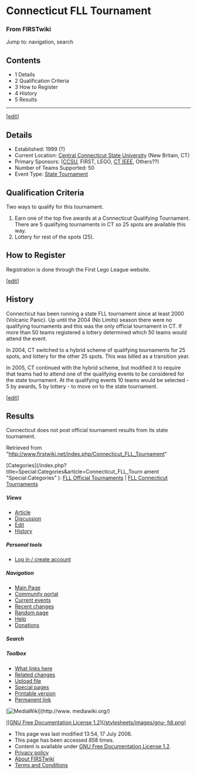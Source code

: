 # Connecticut FLL Tournament

### From FIRSTwiki

Jump to: navigation, search

## Contents

  * 1 Details
  * 2 Qualification Criteria
  * 3 How to Register
  * 4 History
  * 5 Results  
---  
  
[[edit](/index.php?title=Connecticut_FLL_Tournament&action=edit&section=1
"Edit section: Details" )]

## Details

  * Established: 1999 (?) 
  * Current Location: [Central Connecticut State University](http://www.ccsu.edu/ "http://www.ccsu.edu/" ) (New Britain, CT) 
  * Primary Sponsors: ([CCSU](http://www.ccsu.edu/ "http://www.ccsu.edu/" ), FIRST, LEGO, [CT IEEE](http://www.ewh.ieee.org/r1/ct/ "http://www.ewh.ieee.org/r1/ct/" ), Others??) 
  * Number of Teams Supported: 50 
  * Event Type: [State Tournament](/index.php/FLL_State_Tournament "FLL State Tournament" )


## Qualification Criteria

Two ways to qualify for this tournament.

  1. Earn one of the top five awards at a Connecticut Qualifying Tournament. There are 5 qualifying tournaments in CT so 25 spots are available this way. 
  2. Lottery for rest of the spots (25). 


## How to Register

Registration is done through the First Lego League website.

[[edit](/index.php?title=Connecticut_FLL_Tournament&action=edit&section=4
"Edit section: History" )]

## History

Connecticut has been running a state FLL tournament since at least 2000
(Volcanic Panic). Up until the 2004 (No Limits) season there were no
qualifying tournaments and this was the only official tournament in CT. If
more than 50 teams registered a lottery determined which 50 teams would attend
the event.

In 2004, CT switched to a hybrid scheme of qualifying tournaments for 25
spots, and lottery for the other 25 spots. This was billed as a transition
year.

In 2005, CT continued with the hybrid scheme, but modified it to require that
teams had to attend one of the qualifying events to be considered for the
state tournament. At the qualifying events 10 teams would be selected - 5 by
awards, 5 by lottery - to move on to the state tournament.

[[edit](/index.php?title=Connecticut_FLL_Tournament&action=edit&section=5
"Edit section: Results" )]

## Results

Connecticut does not post official tournament results from its state
tournament.

Retrieved from
"<http://www.firstwiki.net/index.php/Connecticut_FLL_Tournament>"

[Categories](/index.php?title=Special:Categories&article=Connecticut_FLL_Tourn
ament "Special:Categories" ): [FLL Official
Tournaments](/index.php/Category:FLL_Official_Tournaments "Category:FLL
Official Tournaments" ) | [FLL Connecticut
Tournaments](/index.php/Category:FLL_Connecticut_Tournaments "Category:FLL
Connecticut Tournaments" )

##### Views

  * [Article](/index.php/Connecticut_FLL_Tournament)
  * [Discussion](/index.php?title=Talk:Connecticut_FLL_Tournament&action=edit)
  * [Edit](/index.php?title=Connecticut_FLL_Tournament&action=edit)
  * [History](/index.php?title=Connecticut_FLL_Tournament&action=history)

##### Personal tools

  * [Log in / create account](/index.php?title=Special:Userlogin&returnto=Connecticut_FLL_Tournament)

[](/index.php/Main_Page "Main Page" )

##### Navigation

  * [Main Page](/index.php/Main_Page)
  * [Community portal](/index.php/FIRSTwiki:Community_portal)
  * [Current events](/index.php/Current_events)
  * [Recent changes](/index.php/Special:Recentchanges)
  * [Random page](/index.php/Special:Random)
  * [Help](/index.php/Help:Contents)
  * [Donations](/index.php/FIRSTwiki:Site_support)

##### Search



##### Toolbox

  * [What links here](/index.php/Special:Whatlinkshere/Connecticut_FLL_Tournament)
  * [Related changes](/index.php/Special:Recentchangeslinked/Connecticut_FLL_Tournament)
  * [Upload file](/index.php/Special:Upload)
  * [Special pages](/index.php/Special:Specialpages)
  * [Printable version](/index.php?title=Connecticut_FLL_Tournament&printable=yes)
  * [Permanent link](/index.php?title=Connecticut_FLL_Tournament&oldid=48949)

[![MediaWiki](/skins/common/images/poweredby_mediawiki_88x31.png)](http://www.
mediawiki.org/)

[![GNU Free Documentation License 1.2](/stylesheets/images/gnu-
fdl.png)](http://www.gnu.org/copyleft/fdl.html)

  * This page was last modified 13:54, 17 July 2006.
  * This page has been accessed 858 times.
  * Content is available under [GNU Free Documentation License 1.2](http://www.gnu.org/copyleft/fdl.html "http://www.gnu.org/copyleft/fdl.html" ).
  * [Privacy policy](/index.php/FIRSTwiki:Privacy_policy "FIRSTwiki:Privacy policy" )
  * [About FIRSTwiki](/index.php/FIRSTwiki:About "FIRSTwiki:About" )
  * [Terms and Conditions](/index.php/FIRSTwiki:Terms_and_conditions "FIRSTwiki:Terms and conditions" )

